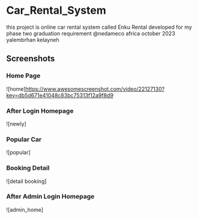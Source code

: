 # Car_Rental_System
this project is online car rental system called Enku Rental developed for my phase two graduation requirement @nedameco africa
october 2023
yalembrhan kelayneh
## Screenshots
### Home Page
![home]https://www.awesomescreenshot.com/video/22127130?key=db5d671e41048c83bc75313f12a9f8d9

### After Login Homepage
![newly]

### Popular Car 
![popular]

### Booking Detail
![detail booking]

### After Admin Login Homepage
![admin_home]
